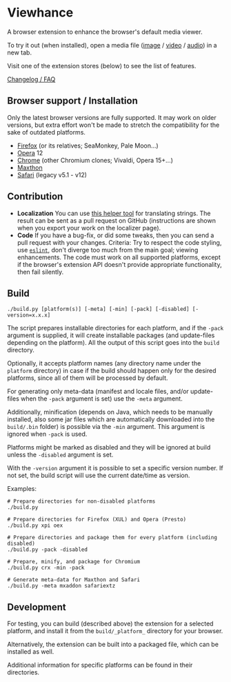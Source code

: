 # Viewhance #

A browser extension to enhance the browser's default media viewer.

To try it out (when installed), open a media file ([image](https://upload.wikimedia.org/wikipedia/commons/e/ec/StLouisArchMultExpToneMapped.jpg) / [video](https://upload.wikimedia.org/wikipedia/commons/d/de/Hdr_time_lapse_montage.ogv) / [audio](https://upload.wikimedia.org/wikipedia/en/3/3d/Sample_of_Daft_Punk's_Da_Funk.ogg)) in a new tab.

Visit one of the extension stores (below) to see the list of features.

[Changelog / FAQ](https://tiny.cc/Viewhance)

## Browser support / Installation ##
Only the latest browser versions are fully supported. It may work on older versions, but extra effort won't be made to stretch the compatibility for the sake of outdated platforms.

- [Firefox](https://addons.mozilla.org/addon/viewhance/) (or its relatives; SeaMonkey, Pale Moon...)
- [Opera](https://tiny.cc/Viewhance-oex) 12
- [Chrome](https://chrome.google.com/webstore/detail/impppjchnpfgknmbaaghfeopcgfoilac) (other Chromium clones; Vivaldi, Opera 15+...)
- [Maxthon](http://extension.maxthon.com/detail/index.php?view_id=2527)
- [Safari](https://tiny.cc/Viewhance-safariextz) (legacy v5.1 - v12)

## Contribution ##
- **Localization** You can use [this helper tool](https://deathamns.github.io/Viewhance/localizer.html) for translating strings. The result can be sent as a pull request on GitHub (instructions are shown when you export your work on the localizer page).
- **Code** If you have a bug-fix, or did some tweaks, then you can send a pull request with your changes. Criteria: Try to respect the code styling, use [`eslint`](http://eslint.org/), don't diverge too much from the main goal; viewing enhancements.
The code must work on all supported platforms, except if the browser's extension API doesn't provide appropriate functionality, then fail silently.

## Build ##
```
./build.py [platform(s)] [-meta] [-min] [-pack] [-disabled] [-version=x.x.x]
```

The script prepares installable directories for each platform, and if the `-pack` argument is supplied, it will create installable packages (and update-files depending on the platform). All the output of this script goes into the `build` directory.

Optionally, it accepts platform names (any directory name under the `platform` directory) in case if the build should happen only for the desired platforms, since all of them will be processed by default.

For generating only meta-data (manifest and locale files, and/or update-files when the `-pack` argument is set) use the `-meta` argument.

Additionally, minification (depends on Java, which needs to be manually installed, also some jar files which are automatically downloaded into the `build/.bin` folder) is possible via the `-min` argument. This argument is ignored when `-pack` is used.

Platforms might be marked as disabled and they will be ignored at build unless the `-disabled` argument is set.

With the `-version` argument it is possible to set a specific version number. If not set, the build script will use the current date/time as version.

Examples:
```
# Prepare directories for non-disabled platforms
./build.py

# Prepare directories for Firefox (XUL) and Opera (Presto)
./build.py xpi oex

# Prepare directories and package them for every platform (including disabled)
./build.py -pack -disabled

# Prepare, minify, and package for Chromium
./build.py crx -min -pack

# Generate meta-data for Maxthon and Safari
./build.py -meta mxaddon safariextz
```

## Development ##
For testing, you can build (described above) the extension for a selected platform, and install it from the `build/_platform_` directory for your browser.

Alternatively, the extension can be built into a packaged file, which can be installed as well.

Additional information for specific platforms can be found in their directories.

